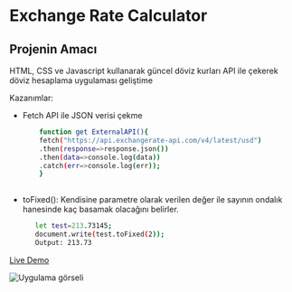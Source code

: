 # Exchange Rate Calculator
## Projenin Amacı

HTML, CSS ve Javascript kullanarak güncel döviz kurları API ile çekerek döviz hesaplama uygulaması geliştime

Kazanımlar:
- Fetch API ile JSON verisi çekme
    ```sh 
        function get ExternalAPI(){
        fetch("https://api.exchangerate-api.com/v4/latest/usd")
        .then(response=>response.json())
        .then(data=>console.log(data))
        .catch(err=>console.log(err));
        } 
       
- toFixed(): Kendisine parametre olarak verilen değer ile sayının ondalık hanesinde kaç basamak olacağını belirler.
    ```sh
       let test=213.73145;
       document.write(test.toFixed(2));
       Output: 213.73

[Live Demo](https://mustafadurmaz.github.io/projects/javascript/exchange_rate_calculator/)

![Uygulama görseli](https://mustafadurmaz.github.io/projects/javascript/exchange_rate_calculator/screen.jpg)
